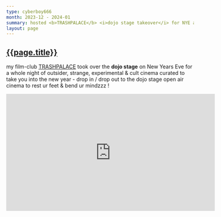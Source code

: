 ```yaml
---
type: cyberboy666
month: 2023-12 - 2024-01
summary: hosted <b>TRASHPALACE</b> <i>dojo stage takeover</i> for NYE at TWISTED FREQUENCY FESTIVAL
layout: page
---
```


## [ {{page.title}} ]({{page.url}})

my film-club [TRASHPALACE](/_pages/trashpalace.md) took over the __dojo stage__ on New Years Eve for a whole night of outsider, strange, experimental & cult cinema curated to take you into the new year - drop in / drop out to the dojo stage open air cinema to rest ur feet & bend ur mindzzz !

<iframe title="TRASHPALACE dojo stage takeover promo" width="560" height="315" src="https://videos.scanlines.xyz/videos/embed/e279f4c8-a40b-4e83-9b64-229693e7dfd9" frameborder="0" allowfullscreen="" sandbox="allow-same-origin allow-scripts allow-popups"></iframe>